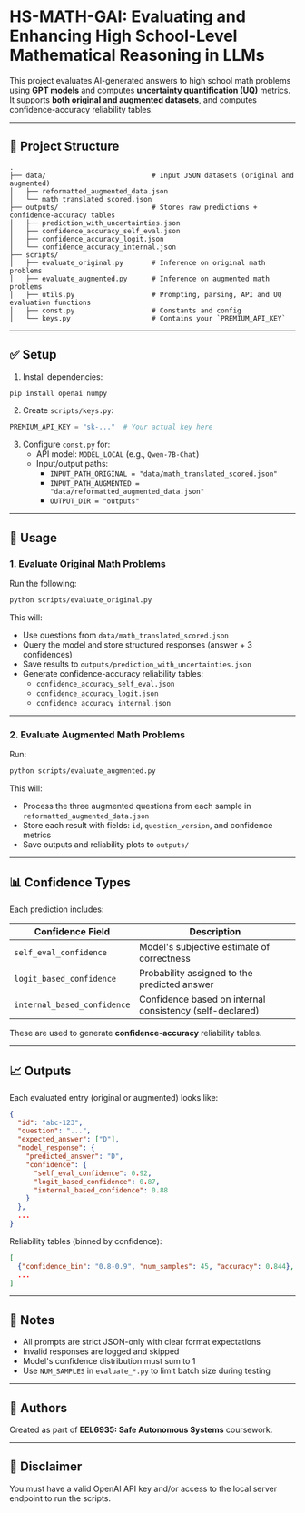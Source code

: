 # HS-MATH-GAI: Evaluating and Enhancing High School-Level Mathematical Reasoning in LLMs

This project evaluates AI-generated answers to high school math problems using **GPT models** and computes **uncertainty quantification (UQ)** metrics. It supports **both original and augmented datasets**, and computes confidence-accuracy reliability tables.

---

## 📁 Project Structure

```
.
├── data/                          # Input JSON datasets (original and augmented)
│   ├── reformatted_augmented_data.json
│   └── math_translated_scored.json
├── outputs/                       # Stores raw predictions + confidence-accuracy tables
│   ├── prediction_with_uncertainties.json
│   ├── confidence_accuracy_self_eval.json
│   ├── confidence_accuracy_logit.json
│   └── confidence_accuracy_internal.json
├── scripts/
│   ├── evaluate_original.py       # Inference on original math problems
│   ├── evaluate_augmented.py      # Inference on augmented math problems
│   ├── utils.py                   # Prompting, parsing, API and UQ evaluation functions
│   ├── const.py                   # Constants and config
│   └── keys.py                    # Contains your `PREMIUM_API_KEY`
```

---

## ✅ Setup

1. Install dependencies:

```bash
pip install openai numpy
```

2. Create `scripts/keys.py`:

```python
PREMIUM_API_KEY = "sk-..."  # Your actual key here
```

3. Configure `const.py` for:
   - API model: `MODEL_LOCAL` (e.g., `Qwen-7B-Chat`)
   - Input/output paths:
     - `INPUT_PATH_ORIGINAL = "data/math_translated_scored.json"`
     - `INPUT_PATH_AUGMENTED = "data/reformatted_augmented_data.json"`
     - `OUTPUT_DIR = "outputs"`

---

## 🚀 Usage

### 1. Evaluate Original Math Problems

Run the following:

```bash
python scripts/evaluate_original.py
```

This will:

- Use questions from `data/math_translated_scored.json`
- Query the model and store structured responses (answer + 3 confidences)
- Save results to `outputs/prediction_with_uncertainties.json`
- Generate confidence-accuracy reliability tables:
  - `confidence_accuracy_self_eval.json`
  - `confidence_accuracy_logit.json`
  - `confidence_accuracy_internal.json`

---

### 2. Evaluate Augmented Math Problems

Run:

```bash
python scripts/evaluate_augmented.py
```

This will:

- Process the three augmented questions from each sample in `reformatted_augmented_data.json`
- Store each result with fields: `id`, `question_version`, and confidence metrics
- Save outputs and reliability plots to `outputs/`

---

## 📊 Confidence Types

Each prediction includes:

| Confidence Field            | Description                                                     |
|----------------------------|-----------------------------------------------------------------|
| `self_eval_confidence`     | Model's subjective estimate of correctness                      |
| `logit_based_confidence`   | Probability assigned to the predicted answer                    |
| `internal_based_confidence`| Confidence based on internal consistency (self-declared)        |

These are used to generate **confidence-accuracy** reliability tables.

---

## 📈 Outputs

Each evaluated entry (original or augmented) looks like:

```json
{
  "id": "abc-123",
  "question": "...",
  "expected_answer": ["D"],
  "model_response": {
    "predicted_answer": "D",
    "confidence": {
      "self_eval_confidence": 0.92,
      "logit_based_confidence": 0.87,
      "internal_based_confidence": 0.88
    }
  },
  ...
}
```

Reliability tables (binned by confidence):

```json
[
  {"confidence_bin": "0.8-0.9", "num_samples": 45, "accuracy": 0.844},
  ...
]
```

---

## 📌 Notes

- All prompts are strict JSON-only with clear format expectations
- Invalid responses are logged and skipped
- Model's confidence distribution must sum to 1
- Use `NUM_SAMPLES` in `evaluate_*.py` to limit batch size during testing

---

## 🧠 Authors

Created as part of **EEL6935: Safe Autonomous Systems** coursework.

---

## 🔐 Disclaimer

You must have a valid OpenAI API key and/or access to the local server endpoint to run the scripts.